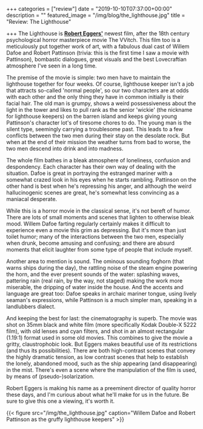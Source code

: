 +++
categories = ["review"]
date = "2019-10-10T07:37:00+00:00"
description = ""
featured_image = "/img/blog/the_lighthouse.jpg"
title = "Review: The Lighthouse"

+++
The Lighthouse is [**Robert Eggers'**](https://en.wikipedia.org/wiki/Robert_Eggers) newest film, after the 18th century psychological horror masterpiece movie The VVitch. This film too is a meticulously put together work of art, with a fabulous dual cast of Willem Dafoe and Robert Pattinson (trivia: this is the first time I saw a movie with Pattinson), bombastic dialogues, great visuals and the best Lovecraftian atmosphere I've seen in a long time.

<!--more-->

The premise of the movie is simple: two men have to maintain the lighthouse together for four weeks. Of course, lighthouse keeper isn't a job that attracts so-called 'normal people', so our two characters are at odds with each other and the only thing they have in common initially is their facial hair. The old man is grumpy, shows a weird possessiveness about the light in the tower and likes to pull rank as the senior 'wickie' (the nickname for lighthouse keepers) on the barren island and keeps giving young Pattinson's character lot's of tiresome chores to do. The young man is the silent type, seemingly carrying a troublesome past. This leads to a few conflicts between the two men during their stay on the desolate rock. But when at the end of their mission the weather turns from bad to worse, the two men descend into drink and into madness.

The whole film bathes in a bleak atmosphere of loneliness, confusion and despondency. Each character has their own way of dealing with the situation. Dafoe is great in portraying the estranged mariner with a somewhat crazed look in his eyes when he starts rambling. Pattinson on the other hand is best when he's repressing his anger, and although the weird hallucinogenic scenes are great, he's somewhat less convincing as a maniacal desperate.

While this is a horror movie in the classical sense, it's not bereft of humor. There are lots of small moments and scenes that lighten to otherwise bleak mood. Willem Dafoe farting regularly certainly makes it difficult to experience even a movie this grim as depressing. But it's more than just toilet humor; many of the interactions between the two men, especially when drunk, become amusing and confusing; and there are absurd moments that elicit laughter from some type of people that include myself.

Another area to mention is sound. The ominous sounding foghorn (that warns ships during the day), the rattling noise of the steam engine powering the horn, and the ever present sounds of the water: splashing waves, pattering rain (real rain, by the way, not staged) making the work more miserable, the dripping of water inside the house. And the accents and language are great too: Dafoe speaks in archaic mariner tongue, using lively seaman's expressions, while Pattinson is a much simpler man, speaking in a landlubbers dialect.

And keeping the best for last: the cinematography is superb. The movie was shot on 35mm black and white film (more specifically Kodak Double-X 5222 film), with old lenses and cyan filters, and shot in an almost rectangular (1.19:1) format used in some old movies. This combines to give the movie a gritty, claustrophobic look. But Eggers makes beautiful use of its restrictions (and thus its possibilities). There are both high-contrast scenes that convey the highly dramatic tension, as low contrast scenes that help to establish the lonely, abandoned mood, such as the ship appearing (and disappearing) in the mist. There's even a scene where the manipulation of the film is used, by means of (pseudo-)solarization.

Robert Eggers is making his name as a preeminent director of quality horror these days, and I'm curious about what he'll make for us in the future. Be sure to give this one a viewing, it's worth it.

{{< figure src="/img/the_lighthouse.jpg" caption="Willem Dafoe and Robert Pattinson as the gruffy lighthouse keepers" >}}